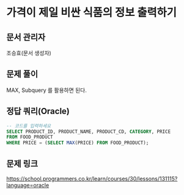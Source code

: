 # 가격이 제일 비싼 식품의 정보 출력하기
## 문서 관리자
조승효(문서 생성자)
## 문제 풀이
MAX, Subquery 를 활용하면 된다.
## 정답 쿼리(Oracle)
``` sql
-- 코드를 입력하세요
SELECT PRODUCT_ID, PRODUCT_NAME, PRODUCT_CD, CATEGORY, PRICE
FROM FOOD_PRODUCT
WHERE PRICE = (SELECT MAX(PRICE) FROM FOOD_PRODUCT);
```
## 문제 링크
https://school.programmers.co.kr/learn/courses/30/lessons/131115?language=oracle